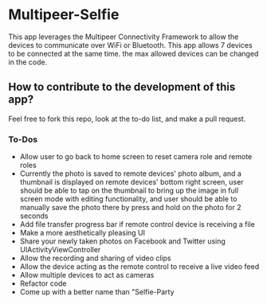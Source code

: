 # Multipeer-Selfie

This app leverages the Multipeer Connectivity Framework to allow the devices to communicate over WiFi or Bluetooth.  This app allows 7 devices to be connected at the same time.  the max allowed devices can be changed in the code.

## How to contribute to the development of this app?

Feel free to fork this repo, look at the to-do list, and make a pull request.

### To-Dos

- Allow user to go back to home screen to reset camera role and remote roles
- Currently the photo is saved to remote devices' photo album, and a thumbnail is displayed on remote devices' bottom right screen, user should be able to tap on the thumbnail to bring up the image in full screen mode with editing functionality, and user should be able to manually save the photo there by press and hold on the photo for 2 seconds
- Add file transfer progress bar if remote control device is receiving a file
- Make a more aesthetically pleasing UI
- Share your newly taken photos on Facebook and Twitter using UIActivityViewController
- Allow the recording and sharing of video clips
- Allow the device acting as the remote control to receive a live video feed
- Allow multiple devices to act as cameras
- Refactor code
- Come up with a better name than "Selfie-Party
